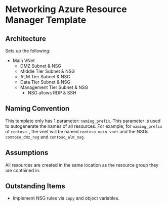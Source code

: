 # Networking Azure Resource Manager Template

## Architecture
Sets up the following:
* Main VNet
  * DMZ Subnet & NSG
  * Middle Tier Subnet & NSG
  * ALM Tier Subnet & NSG
  * Data Tier Subnet & NSG
  * Management Tier Subnet & NSG
    * NSG allows RDP & SSH

## Naming Convention
This template only has 1 parameter: `naming_prefix`. This parameter is used to autogenerate the names of all resources. For example, for `naming_prefix` of `contoso_`, the vnet will be named `contoso_main_vnet` and the NSGs `contoso_dmz_nsg` and `contoso_alm_nsg`.

## Assumptions
All resources are created in the same location as the resource group they are contained in.

## Outstanding Items
* Implement NSG rules via `copy` and object variables.